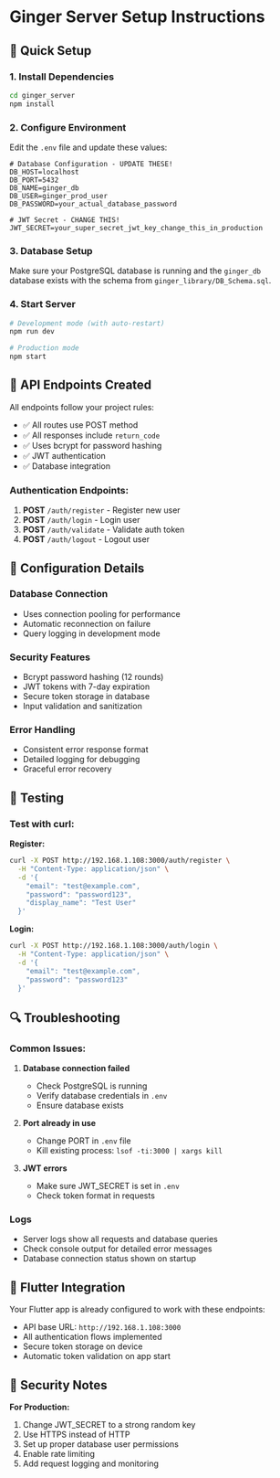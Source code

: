 # Ginger Server Setup Instructions

## 🚀 Quick Setup

### 1. Install Dependencies
```bash
cd ginger_server
npm install
```

### 2. Configure Environment
Edit the `.env` file and update these values:

```env
# Database Configuration - UPDATE THESE!
DB_HOST=localhost
DB_PORT=5432
DB_NAME=ginger_db
DB_USER=ginger_prod_user
DB_PASSWORD=your_actual_database_password

# JWT Secret - CHANGE THIS!
JWT_SECRET=your_super_secret_jwt_key_change_this_in_production
```

### 3. Database Setup
Make sure your PostgreSQL database is running and the `ginger_db` database exists with the schema from `ginger_library/DB_Schema.sql`.

### 4. Start Server
```bash
# Development mode (with auto-restart)
npm run dev

# Production mode
npm start
```

## 📡 API Endpoints Created

All endpoints follow your project rules:
- ✅ All routes use POST method
- ✅ All responses include `return_code`
- ✅ Uses bcrypt for password hashing
- ✅ JWT authentication
- ✅ Database integration

### Authentication Endpoints:

1. **POST** `/auth/register` - Register new user
2. **POST** `/auth/login` - Login user
3. **POST** `/auth/validate` - Validate auth token
4. **POST** `/auth/logout` - Logout user

## 🔧 Configuration Details

### Database Connection
- Uses connection pooling for performance
- Automatic reconnection on failure
- Query logging in development mode

### Security Features
- Bcrypt password hashing (12 rounds)
- JWT tokens with 7-day expiration
- Secure token storage in database
- Input validation and sanitization

### Error Handling
- Consistent error response format
- Detailed logging for debugging
- Graceful error recovery

## 🧪 Testing

### Test with curl:

**Register:**
```bash
curl -X POST http://192.168.1.108:3000/auth/register \
  -H "Content-Type: application/json" \
  -d '{
    "email": "test@example.com",
    "password": "password123",
    "display_name": "Test User"
  }'
```

**Login:**
```bash
curl -X POST http://192.168.1.108:3000/auth/login \
  -H "Content-Type: application/json" \
  -d '{
    "email": "test@example.com",
    "password": "password123"
  }'
```

## 🔍 Troubleshooting

### Common Issues:

1. **Database connection failed**
   - Check PostgreSQL is running
   - Verify database credentials in `.env`
   - Ensure database exists

2. **Port already in use**
   - Change PORT in `.env` file
   - Kill existing process: `lsof -ti:3000 | xargs kill`

3. **JWT errors**
   - Make sure JWT_SECRET is set in `.env`
   - Check token format in requests

### Logs
- Server logs show all requests and database queries
- Check console output for detailed error messages
- Database connection status shown on startup

## 📱 Flutter Integration

Your Flutter app is already configured to work with these endpoints:
- API base URL: `http://192.168.1.108:3000`
- All authentication flows implemented
- Secure token storage on device
- Automatic token validation on app start

## 🔐 Security Notes

**For Production:**
1. Change JWT_SECRET to a strong random key
2. Use HTTPS instead of HTTP
3. Set up proper database user permissions
4. Enable rate limiting
5. Add request logging and monitoring
